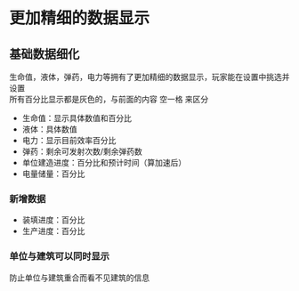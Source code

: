 # 更加精细的数据显示
## 基础数据细化
生命值，液体，弹药，电力等拥有了更加精细的数据显示，玩家能在设置中挑选并设置  
所有百分比显示都是灰色的，与前面的内容 空一格 来区分
- 生命值：显示具体数值和百分比  
- 液体：具体数值  
- 电力：显示目前效率百分比  
- 弹药：剩余可发射次数/剩余弹药数
- 单位建造进度：百分比和预计时间（算加速后）
- 电量储量：百分比
### 新增数据
- 装填进度：百分比
- 生产进度：百分比  
### 单位与建筑可以同时显示
防止单位与建筑重合而看不见建筑的信息
